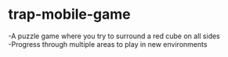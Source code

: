 # trap-mobile-game
-A puzzle game where you try to surround a red cube on all sides\
-Progress through multiple areas to play in new environments
